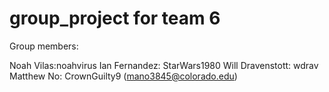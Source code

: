 # group_project for team 6

Group members:

Noah Vilas:noahvirus
Ian Fernandez: StarWars1980
Will Dravenstott: wdrav
Matthew No: CrownGuilty9 (mano3845@colorado.edu)
